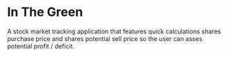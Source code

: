 # In The Green

A stock market tracking application that features quick calculations shares purchase price and shares potential sell price so the user can asses potential profit / deficit.